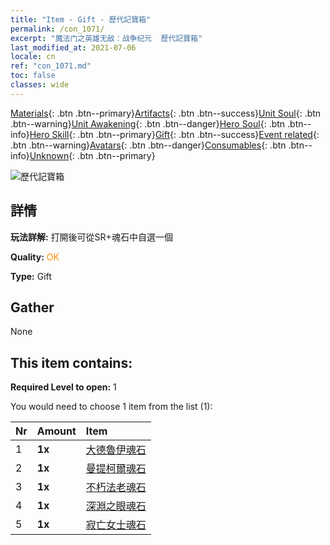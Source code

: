```yaml
---
title: "Item - Gift - 歷代記寶箱"
permalink: /con_1071/
excerpt: "魔法门之英雄无敌：战争纪元  歷代記寶箱"
last_modified_at: 2021-07-06
locale: cn
ref: "con_1071.md"
toc: false
classes: wide
---
```

 [Materials](/ItemsCN/){: .btn .btn--primary}[Artifacts](/ItemsCN/Artifacts/){: .btn .btn--success}[Unit Soul](/ItemsCN/UnitSoul/){: .btn .btn--warning}[Unit Awakening](/ItemsCN/UnitAwakening/){: .btn .btn--danger}[Hero Soul](/ItemsCN/HeroSoul/){: .btn .btn--info}[Hero Skill](/ItemsCN/HeroSkill/){: .btn .btn--primary}[Gift](/ItemsCN/Gift/){: .btn .btn--success}[Event related](/ItemsCN/Events/){: .btn .btn--warning}[Avatars](/ItemsCN/Avatars/){: .btn .btn--danger}[Consumables](/ItemsCN/Consumables/){: .btn .btn--info}[Unknown](/ItemsCN/Unknown/){: .btn .btn--primary}

 ![歷代記寶箱](/images/t/i_907245.png)

## 詳情
 **玩法詳解:** 打開後可從SR+魂石中自選一個

 **Quality:** <span style="color: #FF8C00">OK</span>

 **Type:** Gift

## Gather

  None

## This item contains:

 **Required Level to open:** 1

 You would need to choose 1 item from the list (1):

  | Nr | Amount |     Item    |
  |:---|:-------|:------------|
  | 1 |  **1x** | [大德魯伊魂石](/cn/Items/unt_296/) |  | 
  | 2 |  **1x** | [曼提柯爾魂石](/cn/Items/unt_333/) |  | 
  | 3 |  **1x** | [不朽法老魂石](/cn/Items/unt_304/) |  | 
  | 4 |  **1x** | [深淵之眼魂石](/cn/Items/unt_330/) |  | 
  | 5 |  **1x** | [寂亡女士魂石](/cn/Items/unt_301/) |  | 
